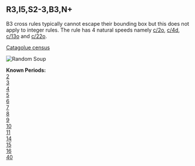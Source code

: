 ## R3,I5,S2-3,B3,N+

B3 cross rules typically cannot escape their bounding box but this does not apply to integer rules.
The rule has 4 natural speeds namely [c/2o], [c/4d], [c/13o] and [c/22o].

[Catagolue census](https://catagolue.appspot.com/census/x14x11x6x3xr2_i5_s2-3_b3_cross)

![Random Soup](IMG.gif)

**Known Periods:** <br>
[2] <br>
[3] <br>
[4] <br>
[5] <br>
[6] <br>
[7] <br>
[8] <br>
[9] <br>
[10] <br>
[11] <br>
[14] <br>
[15] <br>
[16] <br>
[40] <br>

[c/2o]: SHIP_1.rle
[c/4d]: SHIP_2.rle
[c/13o]: SHIP_3.rle
[c/22o]: SHIP_4.rle

[2]: OSC_1.rle
[3]: OSC_2.rle
[4]: OSC_3.rle
[5]: OSC_4.rle
[6]: OSC_5.rle
[7]: OSC_6.rle
[8]: OSC_7.rle
[9]: OSC_8.rle
[10]: OSC_9.rle
[11]: OSC_10.rle
[14]: OSC_11.rle
[15]: OSC_12.rle
[16]: OSC_13.rle
[40]: OSC_14.rle